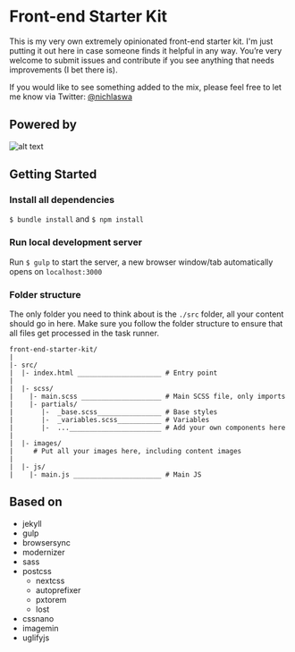 # Front-end Starter Kit

This is my very own extremely opinionated front-end starter kit. I'm just putting it out here in case someone finds it helpful in any way. You’re very welcome to submit issues and contribute if you see anything that needs improvements (I bet there is).

If you would like to see something added to the mix, please feel free to let me know via Twitter: [@nichlaswa](https://twitter.com/nichlaswa)

## Powered by
![alt text](https://cdn.rawgit.com/itsnwa/front-end-starter-kit/master/assets/images/logos.png "Logotypes")

## Getting Started

### Install all dependencies

`$ bundle install` and `$ npm install`

### Run local development server

Run `$ gulp` to start the server, a new browser window/tab automatically opens on `localhost:3000`

### Folder structure

The only folder you need to think about is the `./src` folder, all your content should go in here.
Make sure you follow the folder structure to ensure that all files get processed in the task runner.

```
front-end-starter-kit/
|
|- src/
|  |- index.html _____________________ # Entry point
|
|  |- scss/
|    |- main.scss ____________________ # Main SCSS file, only imports
|    |- partials/
|       |-  _base.scss________________ # Base styles
|       |-  _variables.scss___________ # Variables
|       |-  ..._______________________ # Add your own components here
|
|  |- images/
|     # Put all your images here, including content images
|
|  |- js/
|    |- main.js ______________________ # Main JS
```

## Based on

- jekyll
- gulp
- browsersync
- modernizer
- sass
- postcss
  - nextcss
  - autoprefixer
  - pxtorem
  - lost
- cssnano
- imagemin
- uglifyjs
